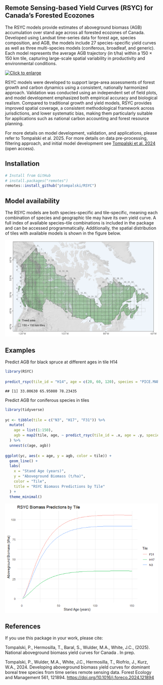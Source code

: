
## Remote Sensing-based Yield Curves (RSYC) for Canada’s Forested Ecozones

The RSYC models provide estimates of aboveground biomass (AGB)
accumulation over stand age across all forested ecozones of Canada.
Developed using Landsat time-series data for forest age, species
composition, and AGB, the models include 27 species-specific yield
curves as well as three multi-species models (coniferous, broadleaf, and
generic). Each model represents the average AGB trajectory (in t/ha)
within a 150 × 150 km tile, capturing large-scale spatial variability in
productivity and environmental conditions.

[![Click to
enlarge](man/figures/RSYC_curves_species.png)](man/figures/RSYC_curves_species.png)

RSYC models were developed to support large-area assessments of forest
growth and carbon dynamics using a consistent, nationally harmonized
approach. Validation was conducted using an independent set of field
plots, and model development emphasized both empirical accuracy and
biological realism. Compared to traditional growth and yield models,
RSYC provides improved spatial coverage, a consistent methodological
framework across jurisdictions, and lower systematic bias, making them
particularly suitable for applications such as national carbon
accounting and forest resource planning.

For more details on model development, validation, and applications,
please refer to Tompalski et al. 2025. For more details on data
pre-processing, filtering approach, and initial model development see
[Tompalski et
al. 2024](https://linkinghub.elsevier.com/retrieve/pii/S0378112724002068)
(open access).

## Installation

``` r
# Install from GitHub
# install.packages("remotes")
remotes::install_github("ptompalski/RSYC")
```

## Model availability

The RSYC models are both species-specific and tile-specific, meaning
each combination of species and geographic tile may have its own yield
curve. A full index of available species–tile combinations is included
in the package and can be accessed programmatically. Additionally, the
spatial distribution of tiles with available models is shown in the
figure below.

![](man/figures/TileIndex.png)

## Examples

Predict AGB for black spruce at different ages in tile H14

``` r
library(RSYC)

predict_rsyc(tile_id = "H14", age = c(20, 60, 120), species = "PICE.MAR")
```

    ## [1] 33.00630 65.95080 78.23435

Predict AGB for coniferous species in tiles

``` r
library(tidyverse)

yc <- tibble(tile = c("N3", "H17", "F31")) %>%
  mutate(
    age = list(1:150),
    agb = map2(tile, age, ~ predict_rsyc(tile_id = .x, age = .y, species = "Coniferous"))
  ) %>%
  unnest(c(age, agb))

ggplot(yc, aes(x = age, y = agb, color = tile)) +
  geom_line() +
  labs(
    x = "Stand Age (years)",
    y = "Aboveground Biomass (t/ha)",
    color = "Tile",
    title = "RSYC Biomass Predictions by Tile"
  ) +
  theme_minimal()
```

![](README_files/figure-gfm/unnamed-chunk-2-1.png)<!-- -->

## References

If you use this package in your work, please cite:

Tompalski, P., Hermosilla, T., Baral, S., Wulder, M.A., White, J.C.,
(2025). National aboveground biomass yield curves for Canada . In prep.

Tompalski, P., Wulder, M.A., White, J.C., Hermosilla, T., Riofrío, J.,
Kurz, W.A., 2024. Developing aboveground biomass yield curves for
dominant boreal tree species from time series remote sensing data.
Forest Ecology and Management 561, 121894.
<https://doi.org/10.1016/j.foreco.2024.121894>
